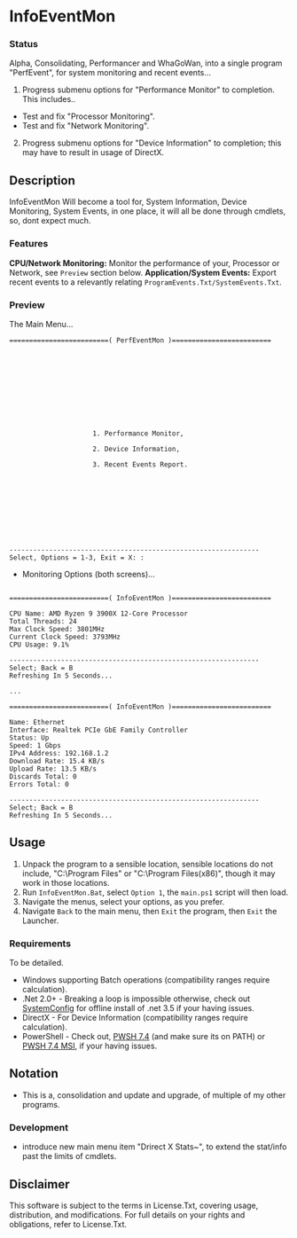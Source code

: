 # InfoEventMon

### Status
Alpha, Consolidating, Performancer and WhaGoWan, into a single program "PerfEvent", for system monitoring and recent events...
1. Progress submenu options for "Performance Monitor" to completion. This includes..
- Test and fix "Processor Monitoring".
- Test and fix "Network Monitoring".
2. Progress submenu options for "Device Information" to completion; this may have to result in usage of DirectX.

## Description
InfoEventMon Will become a tool for, System Information, Device Monitoring, System Events, in one place, it will all be done through cmdlets, so, dont expect much.

### Features
**CPU/Network Monitoring:** Monitor the performance of your, Processor or Network, see `Preview` section below.
**Application/System Events:** Export recent events to a relevantly relating `ProgramEvents.Txt/SystemEvents.Txt`.  

### Preview
The Main Menu...
```
=========================( PerfEventMon )=========================











                     1. Performance Monitor,

                     2. Device Information,

                     3. Recent Events Report.










---------------------------------------------------------------
Select, Options = 1-3, Exit = X: :

```
- Monitoring Options (both screens)...
```

=========================( InfoEventMon )=========================

CPU Name: AMD Ryzen 9 3900X 12-Core Processor
Total Threads: 24
Max Clock Speed: 3801MHz
Current Clock Speed: 3793MHz
CPU Usage: 9.1%

---------------------------------------------------------------
Select; Back = B
Refreshing In 5 Seconds...

...

=========================( InfoEventMon )=========================

Name: Ethernet
Interface: Realtek PCIe GbE Family Controller
Status: Up
Speed: 1 Gbps
IPv4 Address: 192.168.1.2
Download Rate: 15.4 KB/s
Upload Rate: 13.5 KB/s
Discards Total: 0
Errors Total: 0

---------------------------------------------------------------
Select; Back = B
Refreshing In 5 Seconds...

```

## Usage
1. Unpack the program to a sensible location, sensible locations do not include, "C:\Program Files" or "C:\Program Files(x86)", though it may work in those locations.
2. Run `InfoEventMon.Bat`, select `Option 1`, the `main.ps1` script will then load.
3. Navigate the menus, select your options, as you prefer. 
4. Navigate `Back` to the main menu, then `Exit` the program, then `Exit` the Launcher.

### Requirements
To be detailed.
- Windows supporting Batch operations (compatibility ranges require calculation).
- .Net 2.0+ - Breaking a loop is impossible otherwise, check out [SystemConfig](https://github.com/wiseman-timelord/SystemConfig) for offline install of .net 3.5 if your having issues.
- DirectX - For Device Information (compatibility ranges require calculation).
- PowerShell - Check out, [PWSH 7.4](https://github.com/PowerShell/PowerShell/releases/tag/v7.4.0) (and make sure its on PATH) or [PWSH 7.4 MSI](https://github.com/PowerShell/PowerShell/releases/download/v7.4.0/PowerShell-7.4.0-win-x64.msi), if your having issues. 

## Notation
- This is a, consolidation and update and upgrade, of multiple of my other programs.

### Development
- introduce new main menu item "Drirect X Stats~", to extend the stat/info past the limits of cmdlets.

## Disclaimer
This software is subject to the terms in License.Txt, covering usage, distribution, and modifications. For full details on your rights and obligations, refer to License.Txt.
